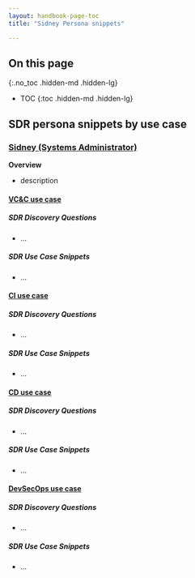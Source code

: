 ```yaml
---
layout: handbook-page-toc
title: "Sidney Persona snippets"

---
```


## On this page
{:.no_toc .hidden-md .hidden-lg}

- TOC
{:toc .hidden-md .hidden-lg}

## SDR persona snippets by use case

### [Sidney (Systems Administrator)](https://about.gitlab.com/handbook/product/personas/#sidney-systems-administrator)

**Overview**
- description

#### [VC&C use case](https://about.gitlab.com/handbook/marketing/strategic-marketing/usecase-gtm/version-control-collaboration/#personas)

##### SDR Discovery Questions

- ...

##### SDR Use Case Snippets

- ...

#### [CI use case](https://about.gitlab.com/handbook/marketing/strategic-marketing/usecase-gtm/ci/#personas)

##### SDR Discovery Questions

- ...

##### SDR Use Case Snippets

- ...

#### [CD use case](https://about.gitlab.com/handbook/marketing/strategic-marketing/usecase-gtm/cd/#personas)

##### SDR Discovery Questions

- ...

##### SDR Use Case Snippets

- ...

#### [DevSecOps use case](https://about.gitlab.com/handbook/marketing/strategic-marketing/usecase-gtm/devsecops/#personas)

##### SDR Discovery Questions

- ...

##### SDR Use Case Snippets

- ...
